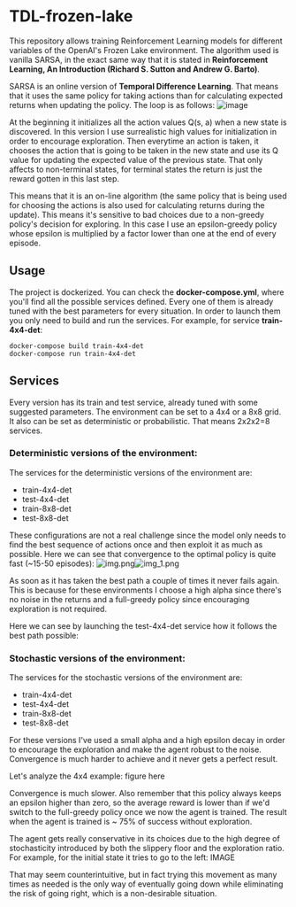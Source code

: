 # TDL-frozen-lake
This repository allows training Reinforcement Learning models for different variables of the OpenAI's Frozen Lake environment. The algorithm used is vanilla SARSA, in the exact same way that it is stated in **Reinforcement Learning, An Introduction (Richard S. Sutton and Andrew G. Barto)**.

SARSA is an online version of **Temporal Difference Learning**. That means that it uses the same policy for taking actions than for calculating expected returns when updating the policy. The loop is as follows:
![image](https://user-images.githubusercontent.com/26325749/145639861-01aee871-37f0-489c-a176-c15a882021b0.png)

At the beginning it initializes all the action values Q(s, a) when a new state is discovered. In this version I use surrealistic high values for initialization in order to encourage exploration.
Then everytime an action is taken, it chooses the action that is going to be taken in the new state and use its Q value for updating the expected value of the previous state. That only affects to non-terminal states, for terminal states the return is just the reward gotten in this last step.

This means that it is an on-line algorithm (the same policy that is being used for choosing the actions is also used for calculating returns during the update). This means it's sensitive to bad choices due to a non-greedy policy's decision for exploring. In this case I use an epsilon-greedy policy whose epsilon is multiplied by a factor lower than one at the end of every episode.

## Usage

The project is dockerized. You can check the **docker-compose.yml**, where you'll find all the possible services defined. Every one of them is already tuned with the best parameters for every situation. In order to launch them you only need to build and run the services. For example, for service **train-4x4-det**:
```
docker-compose build train-4x4-det
docker-compose run train-4x4-det
```

## Services
Every version has its train and test service, already tuned with some suggested parameters. The environment can be set to a 4x4 or a 8x8 grid. It also can be set as deterministic or probabilistic. That means 2x2x2=8 services.

### Deterministic versions of the environment:

The services for the deterministic versions of the environment are:
* train-4x4-det
* test-4x4-det
* train-8x8-det
* test-8x8-det

These configurations are not a real challenge since the model only needs to find the best sequence of actions once and then exploit it as much as possible. Here we can see that convergence to the optimal policy is quite fast (~15-50 episodes):
![img.png](img.png)![img_1.png](img_1.png)

As soon as it has taken the best path a couple of times it never fails again. This is because for these environments I choose a high alpha since there's no noise in the returns and a full-greedy policy since encouraging exploration is not required.

Here we can see by launching the test-4x4-det service how it follows the best path possible:

### Stochastic versions of the environment:

The services for the stochastic versions of the environment are:
* train-4x4-det
* test-4x4-det
* train-8x8-det
* test-8x8-det

For these versions I've used a small alpha and a high epsilon decay in order to encourage the exploration and make the agent robust to the noise. Convergence is much harder to achieve and it never gets a perfect result.

Let's analyze the 4x4 example:
figure here

Convergence is much slower. Also remember that this policy always keeps an epsilon higher than zero, so the average reward is lower than if we'd switch to the full-greedy policy once we now the agent is trained. The result when the agent is trained is ~ 75% of success without exploration.

The agent gets really conservative in its choices due to the high degree of stochasticity introduced by both the slippery floor and the exploration ratio. For example, for the initial state it tries to go to the left:
IMAGE

That may seem counterintuitive, but in fact trying this movement as many times as needed is the only way of eventually going down while eliminating the risk of going right, which is a non-desirable situation.


